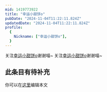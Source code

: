 ```yaml
---
mid: 1419773922
title: "幸运小甜饼o"
pubDate: "2024-11-04T11:22:11.824Z"
updatedDate: "2024-11-04T11:22:11.824Z"
profile:
  {
    Nickname: ["幸运小甜饼o"],
  }
---
```


关注[幸运小甜饼o](https://space.bilibili.com/1419773922)谢谢喵~ 关注[幸运小甜饼o](https://space.bilibili.com/1419773922)谢谢喵~

## 此条目有待补充
你可以在[这里](https://github.com/Yuhanawa/VTuber.ICU/edit/master/src/content/v/幸运小甜饼o/index.md)编辑本文

